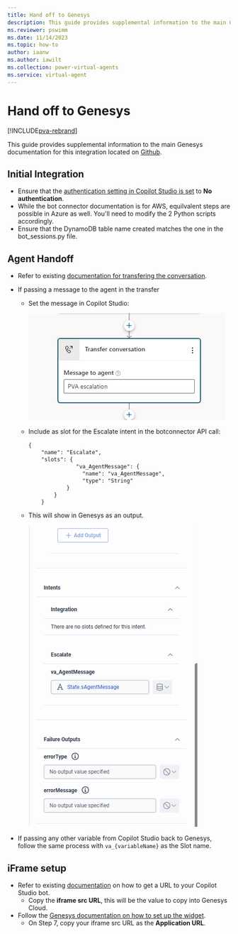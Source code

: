 ```yaml
---
title: Hand off to Genesys
description: This guide provides supplemental information to the main Genesys documentation (linked within) for integrating Copilot Studio copilots with Genesys.
ms.reviewer: pswimm
ms.date: 11/14/2023
ms.topic: how-to
author: iaanw
ms.author: iawilt
ms.collection: power-virtual-agents
ms.service: virtual-agent
---
```



# Hand off to Genesys

[!INCLUDE[pva-rebrand](includes/pva-rebrand.md)]

This guide provides supplemental information to the main Genesys documentation for this integration located on [Github](https://github.com/GenesysCloudBlueprints/bot-connector-for-ms-power-virtual-agent]).

## Initial Integration

- Ensure that the [authentication setting in Copilot Studio is set](configuration-end-user-authentication.md) to **No authentication**.
- While the bot connector documentation is for AWS, equilvalent steps are possible in Azure as well. You'll need to modify the 2 Python scripts accordingly.
- Ensure that the DynamoDB table name created matches the one in the bot_sessions.py file.

## Agent Handoff

- Refer to existing [documentation for transfering the conversation](https://learn.microsoft.com/en-us/dynamics365/customer-service/set-up-multilingual-pva-bot#configure-the-transfer-to-agent-node-by-using-the-escalate-topic).
- If passing a message to the agent in the transfer
  - Set the message in Copilot Studio:
    
    ![Screenshot showing a transfer node.](media/customer-copilot/agent-message.png)
  - Include as slot for the Escalate intent in the botconnector API call:
    ```
    {
        "name": "Escalate",
        "slots": {
                   "va_AgentMessage": {
                     "name": "va_AgentMessage",
                     "type": "String"
                }
            }
        }
    ```
  - This will show in Genesys as an output.

    ![Screenshot showing the Genesys output.](media/customer-copilot/agent-message-genesys.png)

- If passing any other variable from Copilot Studio back to Genesys, follow the same process with `va_{variableName}` as the Slot name.

## iFrame setup

- Refer to existing [documentation](publication-connect-bot-to-web-channels.md#add-your-bot-to-your-website) on how to get a URL to your Copilot Studio bot. 
  - Copy the **iframe src URL**, this will be the value to copy into Genesys Cloud.
- Follow the [Genesys documentation on how to set up the widget](https://help.mypurecloud.com/articles/set-up-an-interaction-widget-integration/).
  - On Step 7, copy your iframe src URL as the **Application URL**.
